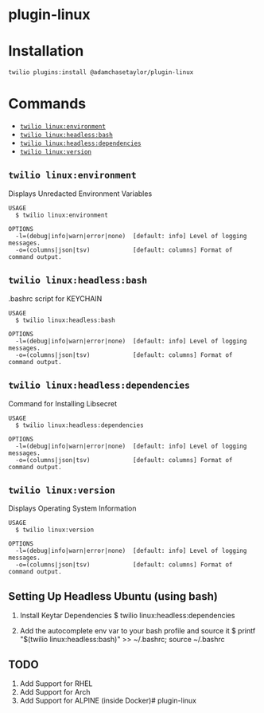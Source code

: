 plugin-linux
=========================

# Installation
```
twilio plugins:install @adamchasetaylor/plugin-linux
```

# Commands
<!-- commands -->
* [`twilio linux:environment`](#twilio-linuxenvironment)
* [`twilio linux:headless:bash`](#twilio-linuxheadlessbash)
* [`twilio linux:headless:dependencies`](#twilio-linuxheadlessdependencies)
* [`twilio linux:version`](#twilio-linuxversion)

## `twilio linux:environment`

Displays Unredacted Environment Variables

```
USAGE
  $ twilio linux:environment

OPTIONS
  -l=(debug|info|warn|error|none)  [default: info] Level of logging messages.
  -o=(columns|json|tsv)            [default: columns] Format of command output.
```

## `twilio linux:headless:bash`

.bashrc script for KEYCHAIN

```
USAGE
  $ twilio linux:headless:bash

OPTIONS
  -l=(debug|info|warn|error|none)  [default: info] Level of logging messages.
  -o=(columns|json|tsv)            [default: columns] Format of command output.
```

## `twilio linux:headless:dependencies`

Command for Installing Libsecret

```
USAGE
  $ twilio linux:headless:dependencies

OPTIONS
  -l=(debug|info|warn|error|none)  [default: info] Level of logging messages.
  -o=(columns|json|tsv)            [default: columns] Format of command output.
```

## `twilio linux:version`

Displays Operating System Information

```
USAGE
  $ twilio linux:version

OPTIONS
  -l=(debug|info|warn|error|none)  [default: info] Level of logging messages.
  -o=(columns|json|tsv)            [default: columns] Format of command output.
```
<!-- commandsstop -->

## Setting Up Headless Ubuntu (using bash)

1) Install Keytar Dependencies
$ twilio linux:headless:dependencies

1) Add the autocomplete env var to your bash profile and source it
$ printf "$(twilio linux:headless:bash)" >> ~/.bashrc; source ~/.bashrc

## TODO 

1) Add Support for RHEL
2) Add Support for Arch
3) Add Support for ALPINE (inside Docker)# plugin-linux
